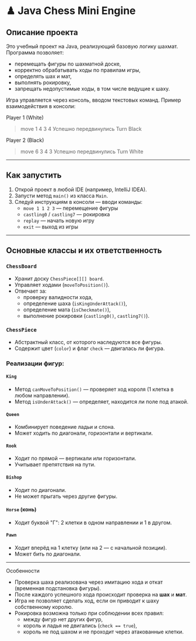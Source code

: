 # ♟ Java Chess Mini Engine

## Описание проекта

Это учебный проект на Java, реализующий базовую логику шахмат. Программа позволяет:

- перемещать фигуры по шахматной доске,
- корректно обрабатывать ходы по правилам игры,
- определять шах и мат,
- выполнять рокировку,
- запрещать недопустимые ходы, в том числе ведущие к шаху.

Игра управляется через консоль, вводом текстовых команд.
Пример взаимодействия в консоли:


Player 1 (White)
> move 1 4 3 4
Успешно передвинулись
Turn Black

Player 2 (Black)
> move 6 3 4 3
Успешно передвинулись
Turn White

---

## Как запустить

1. Открой проект в любой IDE (например, IntelliJ IDEA).
2. Запусти метод `main()` из класса `Main`.
3. Следуй инструкциям в консоли — вводи команды:
   - `move 1 1 2 3` — перемещение фигуры
   - `castling0` / `castling7` — рокировка
   - `replay` — начать новую игру
   - `exit` — выход из игры

---

## Основные классы и их ответственность

### `ChessBoard`
- Хранит доску `ChessPiece[][] board`.
- Управляет ходами (`moveToPosition()`).
- Отвечает за:
  - проверку валидности хода,
  - определение шаха (`isKingUnderAttack()`),
  - определение мата (`isCheckmate()`),
  - выполнение рокировки (`castling0()`, `castling7()`).

### `ChessPiece`
- Абстрактный класс, от которого наследуются все фигуры.
- Содержит цвет (`color`) и флаг `check` — двигалась ли фигура.

### Реализации фигур:

#### `King`
- Метод `canMoveToPosition()` — проверяет ход короля (1 клетка в любом направлении).
- Метод `isUnderAttack()` — определяет, находится ли поле под атакой.

#### `Queen`
- Комбинирует поведение ладьи и слона.
- Может ходить по диагонали, горизонтали и вертикали.

#### `Rook`
- Ходит по прямой — вертикали или горизонтали.
- Учитывает препятствия на пути.

#### `Bishop`
- Ходит по диагонали.
- Не может прыгать через другие фигуры.

#### `Horse` (конь)
- Ходит буквой "Г": 2 клетки в одном направлении и 1 в другом.

#### `Pawn`
- Ходит вперёд на 1 клетку (или на 2 — с начальной позиции).
- Может бить по диагонали.

---

Особенности

- Проверка шаха реализована через имитацию хода и откат (временная подстановка фигуры).
- После каждого успешного хода происходит проверка на **шах** и **мат**.
- Игра не позволяет сделать ход, если он приводит к шаху собственному королю.
- Рокировка возможна только при соблюдении всех правил:
  - между фигур нет других фигур,
  - король и ладья не двигались (`check == true`),
  - король не под шахом и не проходит через атакованные клетки.
